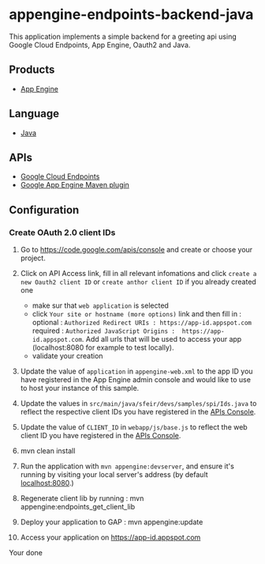 appengine-endpoints-backend-java
================================

This application implements a simple backend for a greeting api using
Google Cloud Endpoints, App Engine, Oauth2 and Java.

## Products
- [App Engine][1]

## Language
- [Java][2]

## APIs
- [Google Cloud Endpoints][3]
- [Google App Engine Maven plugin][6]

## Configuration
### Create OAuth 2.0 client IDs
 1. Go to https://code.google.com/apis/console and create or choose your project.
 2. Click on API Access link, fill in all relevant infomations and click `create a new Oauth2 client ID` or `create anthor client ID` if you already created one
    - make sur that `web application` is selected
    - click `Your site or hostname (more options)` link and then fill in :
       optional : `Authorized Redirect URIs : https://app-id.appspot.com`
       required : `Authorized JavaScript Origins :  https://app-id.appspot.com`. Add all urls that will be used to access your app (localhost:8080 for  example to test locally).
    - validate your creation

3. Update the value of `application` in `appengine-web.xml` to the app ID you
   have registered in the App Engine admin console and would like to use to host
   your instance of this sample.
4. Update the values in `src/main/java/sfeir/devs/samples/spi/Ids.java` to
   reflect the respective client IDs you have registered in the
   [APIs Console][4].
5. Update the value of `CLIENT_ID` in
   `webapp/js/base.js` to reflect the web client ID you have registered in the
   [APIs Console][4].
6. mvn clean install
7. Run the application with `mvn appengine:devserver`, and ensure it's running
   by visiting your local server's  address (by default [localhost:8080][5].)
8. Regenerate client lib by running : mvn appengine:endpoints_get_client_lib
9. Deploy your application to GAP : mvn appengine:update
10. Access your application on https://app-id.appspot.com


[1]: https://developers.google.com/appengine
[2]: http://java.com/en/
[3]: https://developers.google.com/appengine/docs/java/endpoints/
[4]: https://code.google.com/apis/console
[5]: https://localhost:8080/
[6]: https://developers.google.com/appengine/docs/java/tools/maven

Your done
